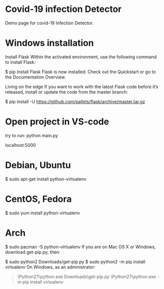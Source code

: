# Covid-19 infection Detector
Demo page for covid-19 Infection Detector.
# Windows installation
Install Flask
Within the activated environment, use the following command to install Flask:

$ pip install Flask
Flask is now installed. Check out the Quickstart or go to the Documentation Overview.

Living on the edge
If you want to work with the latest Flask code before it’s released, install or update the code from the master branch:

$ pip install -U https://github.com/pallets/flask/archive/master.tar.gz

# Open project in VS-code
try to run:
python main.py


localhost:5000

# Debian, Ubuntu
$ sudo apt-get install python-virtualenv

# CentOS, Fedora
$ sudo yum install python-virtualenv

# Arch
$ sudo pacman -S python-virtualenv
If you are on Mac OS X or Windows, download get-pip.py, then:

$ sudo python2 Downloads/get-pip.py
$ sudo python2 -m pip install virtualenv
On Windows, as an administrator:

> \Python27\python.exe Downloads\get-pip.py
> \Python27\python.exe -m pip install virtualenv
